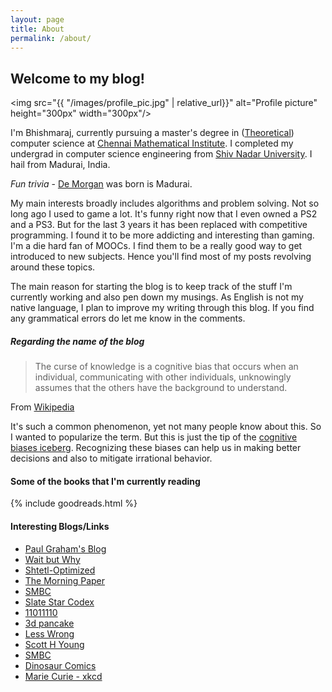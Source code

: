 ```yaml
---
layout: page
title: About
permalink: /about/
---
```


## Welcome to my blog! 

<img src="{{ "/images/profile_pic.jpg" | relative_url}}" alt="Profile picture" height="300px" width="300px"/>


I'm Bhishmaraj, currently pursuing a master's degree in ([Theoretical](https://introtcs.org/public/lec_01_introduction.html)) computer science at [Chennai Mathematical Institute](https://www.cmi.ac.in/people/student-profile.php?id=bhishma). I completed my undergrad in computer science engineering from [Shiv Nadar University](https://snu.edu.in/). I hail from Madurai, India. 

_Fun trivia_ - [De Morgan](https://en.wikipedia.org/wiki/Augustus_De_Morgan#Childhood) was born is Madurai. 

My main interests broadly includes algorithms and problem solving. Not so long ago I used to game a lot. It's funny right now that I even owned a PS2 and a PS3. But for the last 3 years it has been replaced with competitive programming. I found it to be more addicting and interesting than gaming. I'm a die hard fan of MOOCs. I find them to be a really good way to get introduced to new subjects. Hence you'll find most of my posts revolving around these topics. 

The main reason for starting the blog is to keep track of the stuff I'm currently working and also pen down my musings. As English is not my native language, I plan to improve my writing through this blog. If you find any grammatical errors do let me know in the comments.



##### Regarding the name of the blog  

>The curse of knowledge is a cognitive bias that occurs when an individual, communicating with other individuals, unknowingly assumes that the others have the background to understand.

From [Wikipedia](https://en.wikipedia.org/wiki/Curse_of_knowledge)

It's such a common phenomenon, yet not many people know about this. So I wanted to popularize the term. But this is just the tip of the [cognitive biases iceberg](https://yourbias.is/). Recognizing these biases can help us in making better decisions and also to mitigate irrational behavior.  


#### Some of the books that I'm currently reading

{% include goodreads.html %}

#### Interesting Blogs/Links

*   [Paul Graham's Blog](http://paulgraham.com/)
*   [Wait but Why](https://waitbutwhy.com/)
*   [Shtetl-Optimized](https://www.scottaaronson.com/blog/)
*   [The Morning Paper](https://blog.acolyer.org/)
*   [SMBC](https://www.smbc-comics.com/)
*   [Slate Star Codex](https://slatestarcodex.com/)
*   [11011110](https://11011110.github.io/blog/)
*   [3d pancake](http://3dpancakes.typepad.com/)
*	[Less Wrong](https://www.lesswrong.com/)
*	[Scott H Young](https://www.scotthyoung.com/blog/)
*	[SMBC](https://www.smbc-comics.com/)
*	[Dinosaur Comics](https://www.qwantz.com/)
*	[Marie Curie - xkcd](https://xkcd.com/896/)


